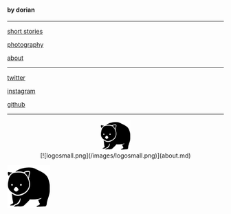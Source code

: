 <head>
      <link rel="shortcut icon" type="image/x-icon" href="images/favicon.ico">
</head>

#### by dorian

---

[short stories](shortstories/stories.md)     

      
[photography](photos/photography.md)

[about](about.md)

---

[twitter](https://twitter.com/dorian_brennan "twitter")

[instagram](https://www.instagram.com/dorian_brennan/ "instagram")

[github](https://github.com/dorianbrennan/beginnings "github")

---
<center><img src="/images/logosmall.png" width="70" title="space wombat"></center> 


<center> [![logosmall.png](/images/logosmall.png)](about.md) </center>

[![logosmall](/images/logosmall.png)](about.md) 